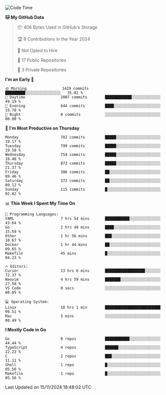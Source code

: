 <!--START_SECTION:waka-->
![Code Time](http://img.shields.io/badge/Code%20Time-956%20hrs%203%20mins-blue)

**🐱 My GitHub Data** 

> 📦 406 Bytes Used in GitHub's Storage 
 > 
> 🏆 8 Contributions in the Year 2024
 > 
> 🚫 Not Opted to Hire
 > 
> 📜 17 Public Repositories 
 > 
> 🔑 3 Private Repositories 
 > 
**I'm an Early 🐤** 

```text
🌞 Morning                1429 commits        █████████░░░░░░░░░░░░░░░░   35.02 % 
🌆 Daytime                2007 commits        ████████████░░░░░░░░░░░░░   49.19 % 
🌃 Evening                644 commits         ████░░░░░░░░░░░░░░░░░░░░░   15.78 % 
🌙 Night                  0 commits           ░░░░░░░░░░░░░░░░░░░░░░░░░   00.00 % 
```
📅 **I'm Most Productive on Thursday** 

```text
Monday                   782 commits         █████░░░░░░░░░░░░░░░░░░░░   19.17 % 
Tuesday                  799 commits         █████░░░░░░░░░░░░░░░░░░░░   19.58 % 
Wednesday                754 commits         █████░░░░░░░░░░░░░░░░░░░░   18.48 % 
Thursday                 872 commits         █████░░░░░░░░░░░░░░░░░░░░   21.37 % 
Friday                   386 commits         ██░░░░░░░░░░░░░░░░░░░░░░░   09.46 % 
Saturday                 372 commits         ██░░░░░░░░░░░░░░░░░░░░░░░   09.12 % 
Sunday                   115 commits         █░░░░░░░░░░░░░░░░░░░░░░░░   02.82 % 
```


📊 **This Week I Spent My Time On** 

```text
💬 Programming Languages: 
YAML                     7 hrs 54 mins       ███████████░░░░░░░░░░░░░░   43.64 % 
Go                       2 hrs 49 mins       ████░░░░░░░░░░░░░░░░░░░░░   15.59 % 
Other                    1 hr 56 mins        ███░░░░░░░░░░░░░░░░░░░░░░   10.67 % 
Docker                   1 hr 44 mins        ██░░░░░░░░░░░░░░░░░░░░░░░   09.65 % 
Makefile                 45 mins             █░░░░░░░░░░░░░░░░░░░░░░░░   04.23 % 

🔥 Editors: 
Cursor                   13 hrs 6 mins       ██████████████████░░░░░░░   72.37 % 
Neovim                   4 hrs 59 mins       ███████░░░░░░░░░░░░░░░░░░   27.58 % 
VS Code                  0 secs              ░░░░░░░░░░░░░░░░░░░░░░░░░   00.05 % 

💻 Operating System: 
Linux                    18 hrs 1 min        █████████████████████████   99.51 % 
Mac                      5 mins              ░░░░░░░░░░░░░░░░░░░░░░░░░   00.49 % 
```

**I Mostly Code in Go** 

```text
Go                       8 repos             ███████████░░░░░░░░░░░░░░   44.44 % 
TypeScript               4 repos             ██████░░░░░░░░░░░░░░░░░░░   22.22 % 
C                        2 repos             ███░░░░░░░░░░░░░░░░░░░░░░   11.11 % 
Shell                    1 repo              █░░░░░░░░░░░░░░░░░░░░░░░░   05.56 % 
Makefile                 1 repo              █░░░░░░░░░░░░░░░░░░░░░░░░   05.56 % 
```




 Last Updated on 15/11/2024 18:48:02 UTC
<!--END_SECTION:waka-->
